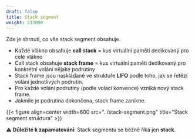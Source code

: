 ```yaml
---
draft: false
title: Stack segment
weight: 213000
---
```


Zde je shrnutí, co vše stack segment obsahuje.

- Každé vlákno obsahuje **call stack** = kus virtuální paměti dedikovaný pro celé vlákno
- Call stack obsahuje **stack frame** = kus virtuální paměti dedikovaný pro konkrétní volání nějaké podrutiny
- Stack frame jsou naskládané ve struktuře **LIFO** podle toho, jak se řetězí volání jednotlivých podrutin. 
- Pro každé volání podrutiny (podle volací konvence) vzniká nový stack frame.
- Jakmile je podrutina dokončena, stack frame zanikne.

{{< figure align=center width=600 src="../stack-segment.png" title="Stack segment struktura" >}}

<div class="note-blue">

⚠️ **Důležité k zapamatování**: Stack segmentu se běžně říká jen **stack**.

</div>
